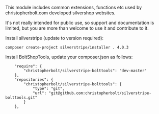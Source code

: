 This module includes common extensions, functions etc used by christopherbolt.com developed silvershop websites.

It's not really intended for public use, so support and documentation is limited, but you are more than welcome to use it and contribute to it.

Install silverstripe (update to version required):
```
composer create-project silverstripe/installer . 4.0.3
```

Install BoltShopTools, update your composer.json as follows:
```
    "require": {
        "christopherbolt/silverstripe-bolttools": "dev-master"
    },
    "repositories": {
        "christopherbolt/silverstripe-bolttools": {
            "type": "git",
            "url": "git@github.com:christopherbolt/silverstripe-bolttools.git"
        }
    },
```
